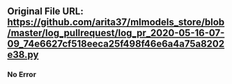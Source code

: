 ## Original File URL: https://github.com/arita37/mlmodels_store/blob/master/log_pullrequest/log_pr_2020-05-16-07-09_74e6627cf518eeca25f498f46e6a4a75a8202e38.py<br />

### No Error